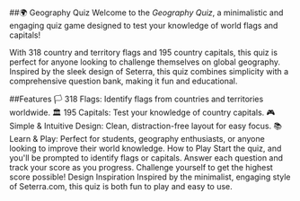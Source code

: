 ##🌍 Geography Quiz
Welcome to the *Geography Quiz*, a minimalistic and engaging quiz game designed to test your knowledge of world flags and capitals!

With 318 country and territory flags and 195 country capitals, this quiz is perfect for anyone looking to challenge themselves on global geography. Inspired by the sleek design of Seterra, this quiz combines simplicity with a comprehensive question bank, making it fun and educational.

##Features
🏳️ 318 Flags: Identify flags from countries and territories worldwide.
🏛️ 195 Capitals: Test your knowledge of country capitals.
🎮 Simple & Intuitive Design: Clean, distraction-free layout for easy focus.
📚 Learn & Play: Perfect for students, geography enthusiasts, or anyone looking to improve their world knowledge.
How to Play
Start the quiz, and you'll be prompted to identify flags or capitals.
Answer each question and track your score as you progress.
Challenge yourself to get the highest score possible!
Design Inspiration
Inspired by the minimalist, engaging style of Seterra.com, this quiz is both fun to play and easy to use.
